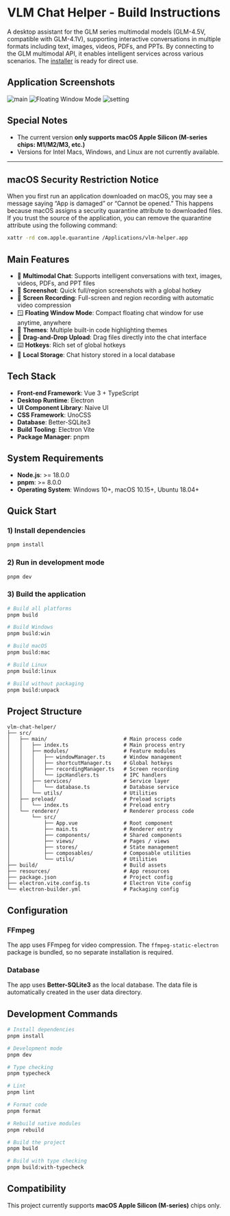 # VLM Chat Helper - Build Instructions

A desktop assistant for the GLM series multimodal models (GLM-4.5V, compatible with GLM-4.1V), supporting interactive conversations in multiple formats including text, images, videos, PDFs, and PPTs.
By connecting to the GLM multimodal API, it enables intelligent services across various scenarios.
The [installer](https://huggingface.co/spaces/zai-org/GLM-4.5V-Demo-App) is ready for direct use.

## Application Screenshots

![main](docs/images/main-interface.png)
![Floating Window Mode](docs/images/floating-window.png)
![setting](docs/images/settings.png)

## Special Notes

- The current version **only supports macOS Apple Silicon (M-series chips: M1/M2/M3, etc.)**
- Versions for Intel Macs, Windows, and Linux are not currently available.

---

## macOS Security Restriction Notice

When you first run an application downloaded on macOS, you may see a message saying “App is damaged” or “Cannot be opened.” This happens because macOS assigns a security quarantine attribute to downloaded files.
If you trust the source of the application, you can remove the quarantine attribute using the following command:

```bash
xattr -rd com.apple.quarantine /Applications/vlm-helper.app
```

## Main Features

- 🤖 **Multimodal Chat**: Supports intelligent conversations with text, images, videos, PDFs, and PPT files
- 📸 **Screenshot**: Quick full/region screenshots with a global hotkey
- 🎥 **Screen Recording**: Full-screen and region recording with automatic video compression
- 🪟 **Floating Window Mode**: Compact floating chat window for use anytime, anywhere
- 🎨 **Themes**: Multiple built-in code highlighting themes
- 📱 **Drag-and-Drop Upload**: Drag files directly into the chat interface
- ⌨️ **Hotkeys**: Rich set of global hotkeys
- 💾 **Local Storage**: Chat history stored in a local database

## Tech Stack

- **Front-end Framework**: Vue 3 + TypeScript
- **Desktop Runtime**: Electron
- **UI Component Library**: Naive UI
- **CSS Framework**: UnoCSS
- **Database**: Better-SQLite3
- **Build Tooling**: Electron Vite
- **Package Manager**: pnpm

## System Requirements

- **Node.js**: >= 18.0.0
- **pnpm**: >= 8.0.0
- **Operating System**: Windows 10+, macOS 10.15+, Ubuntu 18.04+

## Quick Start

### 1) Install dependencies

```bash
pnpm install
```

### 2) Run in development mode

```bash
pnpm dev
```

### 3) Build the application

```bash
# Build all platforms
pnpm build

# Build Windows
pnpm build:win

# Build macOS
pnpm build:mac

# Build Linux
pnpm build:linux

# Build without packaging
pnpm build:unpack
```

## Project Structure

```
vlm-chat-helper/
├── src/
│   ├── main/                         # Main process code
│   │   ├── index.ts                  # Main process entry
│   │   ├── modules/                  # Feature modules
│   │   │   ├── windowManager.ts      # Window management
│   │   │   ├── shortcutManager.ts    # Global hotkeys
│   │   │   ├── recordingManager.ts   # Screen recording
│   │   │   └── ipcHandlers.ts        # IPC handlers
│   │   ├── services/                 # Service layer
│   │   │   └── database.ts           # Database service
│   │   └── utils/                    # Utilities
│   ├── preload/                      # Preload scripts
│   │   └── index.ts                  # Preload entry
│   └── renderer/                     # Renderer process code
│       └── src/
│           ├── App.vue               # Root component
│           ├── main.ts               # Renderer entry
│           ├── components/           # Shared components
│           ├── views/                # Pages / views
│           ├── stores/               # State management
│           ├── composables/          # Composable utilities
│           └── utils/                # Utilities
├── build/                            # Build assets
├── resources/                        # App resources
├── package.json                      # Project config
├── electron.vite.config.ts           # Electron Vite config
└── electron-builder.yml              # Packaging config
```

## Configuration

### FFmpeg

The app uses FFmpeg for video compression. The `ffmpeg-static-electron` package is bundled, so no separate installation is required.

### Database

The app uses **Better-SQLite3** as the local database. The data file is automatically created in the user data directory.

## Development Commands

```bash
# Install dependencies
pnpm install

# Development mode
pnpm dev

# Type checking
pnpm typecheck

# Lint
pnpm lint

# Format code
pnpm format

# Rebuild native modules
pnpm rebuild

# Build the project
pnpm build

# Build with type checking
pnpm build:with-typecheck
```

## Compatibility

This project currently supports **macOS Apple Silicon (M‑series)** chips only.
